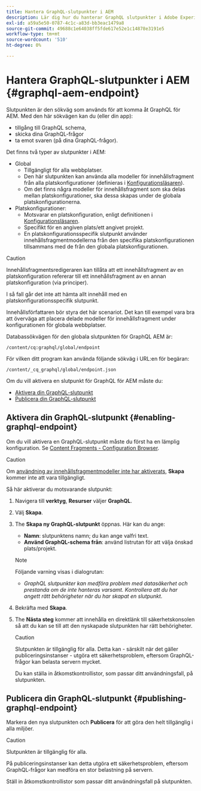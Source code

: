 ```yaml
---
title: Hantera GraphQL-slutpunkter i AEM
description: Lär dig hur du hanterar GraphQL slutpunkter i Adobe Experience Manager för leverans av headless-material.
exl-id: a59a5e50-0787-4c1c-a83d-bb3eac1479a8
source-git-commit: 49688c1e64038ff5fde617e52e1c14878e3191e5
workflow-type: tm+mt
source-wordcount: '510'
ht-degree: 0%

---
```


# Hantera GraphQL-slutpunkter i AEM {#graphql-aem-endpoint}

Slutpunkten är den sökväg som används för att komma åt GraphQL för AEM. Med den här sökvägen kan du (eller din app):

* tillgång till GraphQL schema,
* skicka dina GraphQL-frågor
* ta emot svaren (på dina GraphQL-frågor).

Det finns två typer av slutpunkter i AEM:

* Global
   * Tillgängligt för alla webbplatser.
   * Den här slutpunkten kan använda alla modeller för innehållsfragment från alla platskonfigurationer (definieras i [Konfigurationsläsaren](/help/assets/content-fragments/content-fragments-configuration-browser.md#enable-content-fragment-functionality-in-configuration-browser)).
   * Om det finns några modeller för innehållsfragment som ska delas mellan platskonfigurationer, ska dessa skapas under de globala platskonfigurationerna.
* Platskonfigurationer:
   * Motsvarar en platskonfiguration, enligt definitionen i [Konfigurationsläsaren](/help/assets/content-fragments/content-fragments-configuration-browser.md#enable-content-fragment-functionality-in-configuration-browser).
   * Specifikt för en angiven plats/ett angivet projekt.
   * En platskonfigurationsspecifik slutpunkt använder innehållsfragmentmodellerna från den specifika platskonfigurationen tillsammans med de från den globala platskonfigurationen.

>[!CAUTION]
>
>Innehållsfragmentsredigeraren kan tillåta att ett innehållsfragment av en platskonfiguration refererar till ett innehållsfragment av en annan platskonfiguration (via principer).
>
>I så fall går det inte att hämta allt innehåll med en platskonfigurationsspecifik slutpunkt.
>
>Innehållsförfattaren bör styra det här scenariot. Det kan till exempel vara bra att överväga att placera delade modeller för innehållsfragment under konfigurationen för globala webbplatser.

Databassökvägen för den globala slutpunkten för GraphQL AEM är:

`/content/cq:graphql/global/endpoint`

För vilken ditt program kan använda följande sökväg i URL:en för begäran:

`/content/_cq_graphql/global/endpoint.json`

Om du vill aktivera en slutpunkt för GraphQL för AEM måste du:

* [Aktivera din GraphQL-slutpunkt](#enabling-graphql-endpoint)
* [Publicera din GraphQL-slutpunkt](#publishing-graphql-endpoint)

## Aktivera din GraphQL-slutpunkt {#enabling-graphql-endpoint}

Om du vill aktivera en GraphQL-slutpunkt måste du först ha en lämplig konfiguration. Se [Content Fragments - Configuration Browser](/help/assets/content-fragments/content-fragments-configuration-browser.md).

>[!CAUTION]
>
>Om [användning av innehållsfragmentmodeller inte har aktiverats](/help/assets/content-fragments/content-fragments-configuration-browser.md), **Skapa** kommer inte att vara tillgängligt.

Så här aktiverar du motsvarande slutpunkt:

1. Navigera till **verktyg**, **Resurser** väljer **GraphQL**.
1. Välj **Skapa**.
1. The **Skapa ny GraphQL-slutpunkt** öppnas. Här kan du ange:
   * **Namn**: slutpunktens namn; du kan ange valfri text.
   * **Använd GraphQL-schema från**: använd listrutan för att välja önskad plats/projekt.

   >[!NOTE]
   >
   >Följande varning visas i dialogrutan:
   >
   >* *GraphQL slutpunkter kan medföra problem med datasäkerhet och prestanda om de inte hanteras varsamt. Kontrollera att du har angett rätt behörigheter när du har skapat en slutpunkt.*

1. Bekräfta med **Skapa**.
1. The **Nästa steg** kommer att innehålla en direktlänk till säkerhetskonsolen så att du kan se till att den nyskapade slutpunkten har rätt behörigheter.

   >[!CAUTION]
   >
   >Slutpunkten är tillgänglig för alla. Detta kan - särskilt när det gäller publiceringsinstanser - utgöra ett säkerhetsproblem, eftersom GraphQL-frågor kan belasta servern mycket.
   >
   >Du kan ställa in åtkomstkontrollistor, som passar ditt användningsfall, på slutpunkten.

## Publicera din GraphQL-slutpunkt {#publishing-graphql-endpoint}

Markera den nya slutpunkten och **Publicera** för att göra den helt tillgänglig i alla miljöer.

>[!CAUTION]
>
>Slutpunkten är tillgänglig för alla.
>
>På publiceringsinstanser kan detta utgöra ett säkerhetsproblem, eftersom GraphQL-frågor kan medföra en stor belastning på servern.
>
>Ställ in åtkomstkontrollistor som passar ditt användningsfall på slutpunkten.

